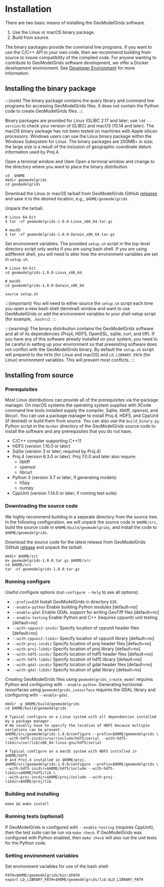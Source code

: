 # Installation

There are two basic means of installing the GeoModelGrids software.

1. Use the Linux or macOS binary package.
2. Build from source.

The binary packages provide the command line programs. If you want to use the C/C++ API in your own code, then we recommend building from source to insure compatibility of the compiled code.
For anyone wanting to contribute to GeoModelGrids software development, we offer a Docker development environment.
See [Developer Environment](../developer/docker-devenv.md) for more information.

## Installing the binary package

:::{note}
The binary package contains the query library and command line programs for accessing GeoModelGrids files.
It does not contain the Python code to create GeoModelGrids files.
:::

Binary packages are provided for Linux (GLIBC 2.17 and later; use `ldd --version` to check your version of GLIBC) and macOS (10.14 and later).
The macOS binary package has not been tested on machines with Apple silicon processors.
Windows users can use the Linux binary package within the Windows Subsystem for Linux.
The binary packages are 200MB+ in size; the large size is a result of the inclusion of geographic coordinate datum information used by Proj.4.

Open a terminal window and \item Open a terminal window and change to the directory where you want to place the binary distribution.

```{code-block} bash
cd  $HOME
mkdir geomodelgrids
cd geomodelgrids
```

Download the Linux or macOS tarball from GeoModelGrids GitHub [releases](https://github.com/baagaard-usgs/geomodelgrids/releases) and save it to the desired location, e.g., `$HOME/geomodelgrids`.

Unpack the tarball.

```{code-block} bash
# Linux 64-bit
$ tar -xf geomodelgrids-1.0.0-Linux_x86_64.tar.gz

# macOS
$ tar -xf geomodelgrids-1.0.0-Darwin_x86_64.tar.gz
```

Set environment variables. The provided `setup.sh` script in the top-level directory script only works if you are using bash shell. If you are using adifferent shell, you will need to alter how the environment variables are set in `setup.sh`.

```{code-block} bash
# Linux 64-bit
cd geomodelgrids-1.0.0-Linux_x86_64

# macOS
cd geomodelgrids-1.0.0-Darwin_x86_64

source setup.sh
```

:::{important}
You will need to either source the `setup.sh` script each time you open a new bash shell (terminal) window and want to use GeoModelGrids or add the environment variables to your shell setup script (for example, `.bashrc`).
:::

:::{warning}
The binary distribution contains the GeoModelGrids software and all of its dependencies (Proj4, HDF5, OpenSSL, sqlite, curl, and tiff).
If you have any of this software already installed on your system, you need to be careful in setting up your environment so that preexisting software does not conflict with the GeoModelGrids binary.
By default the `setup.sh` script will prepend to the `PATH` (for Linux and macOS) and `LD_LIBRARY_PATH` (for Linux) environment variables.
This will prevent most conflicts.
:::

## Installing from source

### Prerequisites

Most Linux distributions can provide all of the prerequisites via the package manager.
On macOS systems the operating system supplies with XCode command line tools installed supply the compiler, Sqlite, libtiff, openssl, and libcurl.
You can use a package manager to install Proj.4, HDF5, and CppUnit (if desired) or build them from source.
You can also use the `build_binary.py` Python script in the `docker` directory of the GeoModelGrids source code to install the software and any prerequisites that you do not have.

* C/C++ compiler supporting C++11
* HDF5 (version 1.10.0 or later)
* Sqlite (version 3 or later; required by Proj.4)
* Proj.4 (version 6.3.0 or later). Proj 7.0.0 and later also require:
  * libtiff
  * openssl
  * libcurl
* Python 3 (version 3.7 or later; if generating models)
  * h5py
  * numpy
* CppUnit (version 1.14.0 or later; if running test suite)
  
### Downloading the source code

We highly recommend building in a separate directory from the source tree.
In the following configuration, we will unpack the source code in `$HOME/src`, build the source code in `$HOME/build/geomodelgrids`, and install the code to `$HOME/geomodelgrids`.

 Download the source code for the latest release from GeoModelGrids GitHub [release](https://github.com/baagaard-usgs/geomodelgrids/releases) and unpack the tarball.

 ```{code-block} bash
 mkdir $HOME/src
 mv geomodelgrids-1.0.0.tar.gz $HOME/src
 cd $HOME/src
 tar -xf geomodelgrids-1.0.0.tar.gz
 ```

### Running configure

Useful configure options (run `configure --help` to see all options):

* `--prefix=DIR` Install GeoModelGrids in directory `DIR`.
* `--enable-python` Enable building Python modules [default=no]
* `--enable-gdal` Enable GDAL support for writing GeoTiff files [default=no]
* `--enable-testing` Enable Python and C++ (requires cppunit) unit testing [default=no]
* `--with-cppunit-incdir` Specify location of cppunit header files [default=no]
* `--with-cppunit-libdir` Specify location of cppunit library [default=no]
* `--with-proj-incdir` Specify location of proj header files [default=no]
* `--with-proj-libdir` Specify location of proj library [default=no]
* `--with-hdf5-incdir` Specify location of hdf5 header files [default=no]
* `--with-hdf5-libdir` Specify location of hdf5 library [default=no]
* `--with-gdal-incdir` Specify location of gdal header files [default=no]
* `--with-gdal-libdir` Specify location of gdal library [default=no]

Creating GeoModelGrids files using `geomodelgrids_create_model` requires Python and configuring with `--enable-python`.
Generating horizontal isosurfaces using `geomodelgrids_isosurface` requires the GDAL library and configuring with `--enable-gdal`.

```{code-block} bash
mkdir -p $HOME/build/geomodelgrids
cd $HOME/build/geomodelgrids

# Typical configure on a Linux system with all dependencies installed by a package manager.
# We usually have to specify the location of HDF5 because multiple variations can be present.
$HOME/src/geomodelgrids-1.0.0/configure --prefix=$HOME/geomodelgrids \
--with-hdf5-incdir=/usr/include/hdf5/serial --with-hdf5-libdir=/usr/lib/x86_64-linux-gnu/hdf5/serial

# Typical configure on a macOS system with HDF5 installed in $HOME/hdf5
# and Proj.4 installed in $HOME/proj.
$HOME/src/geomodelgrids-1.0.0/configure --prefix=$HOME/geomodelgrids \
--with-hdf5-incdir=$HOME/hdf5/include --with-hdf5-libdir=$HOME/hdf5/lib \
--with-proj-incdir=$HOME/proj/include --with-proj-libdir=$HOME/proj/lib
```

### Building and installing

```{code-block} bash
make && make install
```

### Running tests (optional)

If GeoModelGrids is configured with `--enable-testing` (requires CppUnit), then the test suite can be run via `make check`.
If GeoModelGrids was configured with Python enabled, then `make check` will also run the unit tests for the Python code.

### Setting environment variables

Set environment variables for use of the bash shell:

```{code-block} bash
PATH=$HOME/geomodelgrids/bin:$PATH
export LD_LIBRARY_PATH=$HOME/geomodelgrids/lib:$LD_LIBRARY_PATH
```
